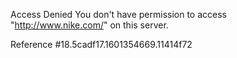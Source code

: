 Access Denied You don't have permission to access "http://www.nike.com/" on this server.

Reference #18.5cadf17.1601354669.11414f72